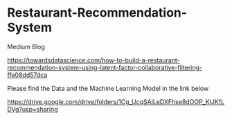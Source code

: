 # Restaurant-Recommendation-System

Medium Blog 

https://towardsdatascience.com/how-to-build-a-restaurant-recommendation-system-using-latent-factor-collaborative-filtering-ffe08dd57dca

Please find the Data and the Machine Learning Model in the link below

https://drive.google.com/drive/folders/1Cg_UcqSAiLeDXFhse8dOOP_KlJKfLDVg?usp=sharing
